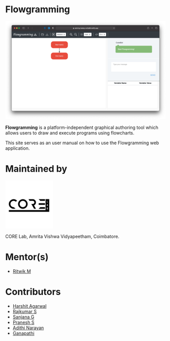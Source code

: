 # Flowgramming

![Home](images/home.png)

**Flowgramming** is a platform-independent graphical authoring tool which allows users
to draw and execute programs using flowcharts.

This site serves as an user manual on how to use the Flowgramming web application.

# Maintained by
<img src="images/corelab-logo.jpg" alt="CORE Lab Logo" title="CORE Lab Logo" width="150" />

CORE Lab, Amrita Vishwa Vidyapeetham, Coimbatore.

# Mentor(s)
- [Ritwik M](https://www.amrita.edu/faculty/m-ritwik)

# Contributors
- [Harshit Agarwal](https://www.linkedin.com/in/harshitagarwal1907/)
- [Rajkumar S](https://rajkumaar.co.in)
- [Sanjana G](https://www.linkedin.com/in/sanjana-gali-06a100166/)
- [Pranesh S](https://github.com/pranesh-sp)
- [Adithi Narayan](https://github.com/Tvashta)
- [Ganapathi](https://github.com/ganapathi12)

